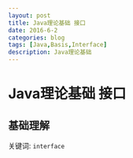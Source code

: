 ```yaml
---
layout: post
title: Java理论基础 接口
date: 2016-6-2
categories: blog
tags: [Java,Basis,Interface]
description: Java理论基础
---
```

 # Java理论基础 接口

## 基础理解
关键词: `interface`
